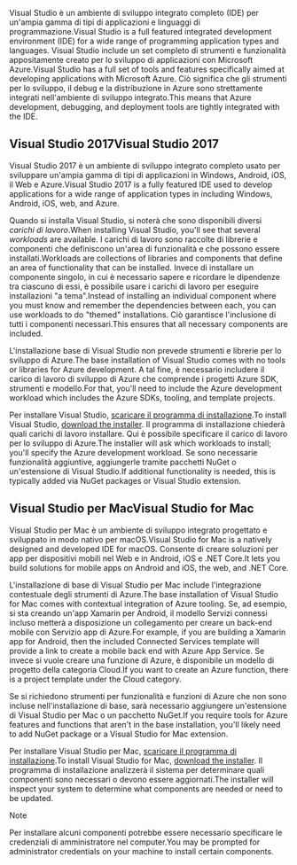 <span data-ttu-id="2678a-101">Visual Studio è un ambiente di sviluppo integrato completo (IDE) per un'ampia gamma di tipi di applicazioni e linguaggi di programmazione.</span><span class="sxs-lookup"><span data-stu-id="2678a-101">Visual Studio is a full featured integrated development environment (IDE) for a wide range of programming application types and languages.</span></span> <span data-ttu-id="2678a-102">Visual Studio include un set completo di strumenti e funzionalità appositamente creato per lo sviluppo di applicazioni con Microsoft Azure.</span><span class="sxs-lookup"><span data-stu-id="2678a-102">Visual Studio has a full set of tools and features specifically aimed at developing applications with Microsoft Azure.</span></span> <span data-ttu-id="2678a-103">Ciò significa che gli strumenti per lo sviluppo, il debug e la distribuzione in Azure sono strettamente integrati nell'ambiente di sviluppo integrato.</span><span class="sxs-lookup"><span data-stu-id="2678a-103">This means that Azure development, debugging, and deployment tools are tightly integrated with the IDE.</span></span>

## <a name="visual-studio-2017"></a><span data-ttu-id="2678a-104">Visual Studio 2017</span><span class="sxs-lookup"><span data-stu-id="2678a-104">Visual Studio 2017</span></span>

<span data-ttu-id="2678a-105">Visual Studio 2017 è un ambiente di sviluppo integrato completo usato per sviluppare un'ampia gamma di tipi di applicazioni in Windows, Android, iOS, il Web e Azure.</span><span class="sxs-lookup"><span data-stu-id="2678a-105">Visual Studio 2017 is a fully featured IDE used to develop applications for a wide range of application types in including Windows, Android, iOS, web, and Azure.</span></span>

<span data-ttu-id="2678a-106">Quando si installa Visual Studio, si noterà che sono disponibili diversi *carichi di lavoro*.</span><span class="sxs-lookup"><span data-stu-id="2678a-106">When installing Visual Studio, you'll see that several *workloads* are available.</span></span> <span data-ttu-id="2678a-107">I carichi di lavoro sono raccolte di librerie e componenti che definiscono un'area di funzionalità e che possono essere installati.</span><span class="sxs-lookup"><span data-stu-id="2678a-107">Workloads are collections of libraries and components that define an area of functionality that can be installed.</span></span> <span data-ttu-id="2678a-108">Invece di installare un componente singolo, in cui è necessario sapere e ricordare le dipendenze tra ciascuno di essi, è possibile usare i carichi di lavoro per eseguire installazioni "a tema".</span><span class="sxs-lookup"><span data-stu-id="2678a-108">Instead of installing an individual component where you must know and remember the dependencies between each, you can use workloads to do "themed" installations.</span></span> <span data-ttu-id="2678a-109">Ciò garantisce l'inclusione di tutti i componenti necessari.</span><span class="sxs-lookup"><span data-stu-id="2678a-109">This ensures that all necessary components are included.</span></span>

<span data-ttu-id="2678a-110">L'installazione base di Visual Studio non prevede strumenti e librerie per lo sviluppo di Azure.</span><span class="sxs-lookup"><span data-stu-id="2678a-110">The base installation of Visual Studio comes with no tools or libraries for Azure development.</span></span> <span data-ttu-id="2678a-111">A tal fine, è necessario includere il carico di lavoro di sviluppo di Azure che comprende i progetti Azure SDK, strumenti e modello.</span><span class="sxs-lookup"><span data-stu-id="2678a-111">For that, you'll need to include the Azure development workload which includes the Azure SDKs, tooling, and template projects.</span></span>

<span data-ttu-id="2678a-112">Per installare Visual Studio, [scaricare il programma di installazione](https://visualstudio.microsoft.com/).</span><span class="sxs-lookup"><span data-stu-id="2678a-112">To install Visual Studio, [download the installer](https://visualstudio.microsoft.com/).</span></span> <span data-ttu-id="2678a-113">Il programma di installazione chiederà quali carichi di lavoro installare. Qui è possibile specificare il carico di lavoro per lo sviluppo di Azure.</span><span class="sxs-lookup"><span data-stu-id="2678a-113">The installer will ask which workloads to install; you'll specify the Azure development workload.</span></span> <span data-ttu-id="2678a-114">Se sono necessarie funzionalità aggiuntive, aggiungerle tramite pacchetti NuGet o un'estensione di Visual Studio.</span><span class="sxs-lookup"><span data-stu-id="2678a-114">If additional functionality is needed, this is typically added via NuGet packages or Visual Studio extension.</span></span>

## <a name="visual-studio-for-mac"></a><span data-ttu-id="2678a-115">Visual Studio per Mac</span><span class="sxs-lookup"><span data-stu-id="2678a-115">Visual Studio for Mac</span></span>

<span data-ttu-id="2678a-116">Visual Studio per Mac è un ambiente di sviluppo integrato progettato e sviluppato in modo nativo per macOS.</span><span class="sxs-lookup"><span data-stu-id="2678a-116">Visual Studio for Mac is a natively designed and developed IDE for macOS.</span></span> <span data-ttu-id="2678a-117">Consente di creare soluzioni per app per dispositivi mobili nel Web e in Android, iOS e .NET Core.</span><span class="sxs-lookup"><span data-stu-id="2678a-117">It lets you build solutions for mobile apps on Android and iOS, the web, and .NET Core.</span></span>

<span data-ttu-id="2678a-118">L'installazione di base di Visual Studio per Mac include l'integrazione contestuale degli strumenti di Azure.</span><span class="sxs-lookup"><span data-stu-id="2678a-118">The base installation of Visual Studio for Mac comes with contextual integration of Azure tooling.</span></span> <span data-ttu-id="2678a-119">Se, ad esempio, si sta creando un'app Xamarin per Android, il modello Servizi connessi incluso metterà a disposizione un collegamento per creare un back-end mobile con Servizio app di Azure.</span><span class="sxs-lookup"><span data-stu-id="2678a-119">For example, if you are building a Xamarin app for Android, then the included Connected Services template will provide a link to create a mobile back end with Azure App Service.</span></span> <span data-ttu-id="2678a-120">Se invece si vuole creare una funzione di Azure, è disponibile un modello di progetto della categoria Cloud.</span><span class="sxs-lookup"><span data-stu-id="2678a-120">If you want to create an Azure function, there is a project template under the Cloud category.</span></span>

<span data-ttu-id="2678a-121">Se si richiedono strumenti per funzionalità e funzioni di Azure che non sono incluse nell'installazione di base, sarà necessario aggiungere un'estensione di Visual Studio per Mac o un pacchetto NuGet.</span><span class="sxs-lookup"><span data-stu-id="2678a-121">If you require tools for Azure features and functions that aren't in the base installation, you'll likely need to add NuGet package or a Visual Studio for Mac extension.</span></span>

<span data-ttu-id="2678a-122">Per installare Visual Studio per Mac, [scaricare il programma di installazione](https://visualstudio.microsoft.com/).</span><span class="sxs-lookup"><span data-stu-id="2678a-122">To install Visual Studio for Mac, [download the installer](https://visualstudio.microsoft.com/).</span></span> <span data-ttu-id="2678a-123">Il programma di installazione analizzerà il sistema per determinare quali componenti sono necessari o devono essere aggiornati.</span><span class="sxs-lookup"><span data-stu-id="2678a-123">The installer will inspect your system to determine what components are needed or need to be updated.</span></span>

> [!NOTE]
> <span data-ttu-id="2678a-124">Per installare alcuni componenti potrebbe essere necessario specificare le credenziali di amministratore nel computer.</span><span class="sxs-lookup"><span data-stu-id="2678a-124">You may be prompted for administrator credentials on your machine to install certain components.</span></span>